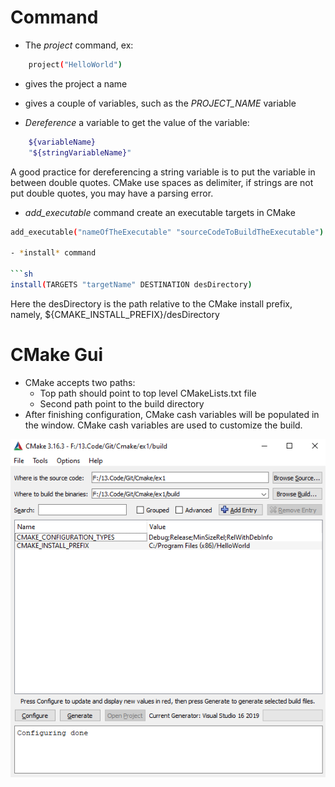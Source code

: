 # Command

- The *project* command, ex:
```sh
    project("HelloWorld")
```
- gives the project a name
- gives a couple of variables, such as the *PROJECT_NAME* variable


- *Dereference* a variable to get the value of the variable:
```sh
    ${variableName}
    "${stringVariableName}"
```

A good practice for dereferencing a string variable is to put the variable in between double quotes. CMake use spaces as delimiter, if strings are not put double quotes, you may have a parsing error.

- *add_executable* command
create an executable targets in CMake

```sh
add_executable("nameOfTheExecutable" "sourceCodeToBuildTheExecutable")

- *install* command

```sh
install(TARGETS "targetName" DESTINATION desDirectory)
```

Here the desDirectory is the path relative to the CMake install prefix, namely, ${CMAKE_INSTALL_PREFIX}/desDirectory

# CMake Gui

- CMake accepts two paths: 
    - Top path should point to top level CMakeLists.txt file
    - Second path point to the build directory
- After finishing configuration, CMake cash variables will be populated in the window. CMake cash variables are used to customize the build.

![CMake](./ex1/fig/CMake.png)